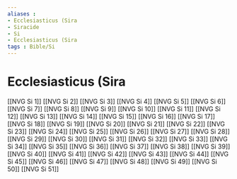 ```yaml
---
aliases : 
- Ecclesiasticus (Sira
- Siracide
- Si
- Ecclesiasticus (Sira
tags : Bible/Si
---
```


# Ecclesiasticus (Sira

[[NVG Si 1]]
[[NVG Si 2]]
[[NVG Si 3]]
[[NVG Si 4]]
[[NVG Si 5]]
[[NVG Si 6]]
[[NVG Si 7]]
[[NVG Si 8]]
[[NVG Si 9]]
[[NVG Si 10]]
[[NVG Si 11]]
[[NVG Si 12]]
[[NVG Si 13]]
[[NVG Si 14]]
[[NVG Si 15]]
[[NVG Si 16]]
[[NVG Si 17]]
[[NVG Si 18]]
[[NVG Si 19]]
[[NVG Si 20]]
[[NVG Si 21]]
[[NVG Si 22]]
[[NVG Si 23]]
[[NVG Si 24]]
[[NVG Si 25]]
[[NVG Si 26]]
[[NVG Si 27]]
[[NVG Si 28]]
[[NVG Si 29]]
[[NVG Si 30]]
[[NVG Si 31]]
[[NVG Si 32]]
[[NVG Si 33]]
[[NVG Si 34]]
[[NVG Si 35]]
[[NVG Si 36]]
[[NVG Si 37]]
[[NVG Si 38]]
[[NVG Si 39]]
[[NVG Si 40]]
[[NVG Si 41]]
[[NVG Si 42]]
[[NVG Si 43]]
[[NVG Si 44]]
[[NVG Si 45]]
[[NVG Si 46]]
[[NVG Si 47]]
[[NVG Si 48]]
[[NVG Si 49]]
[[NVG Si 50]]
[[NVG Si 51]]
